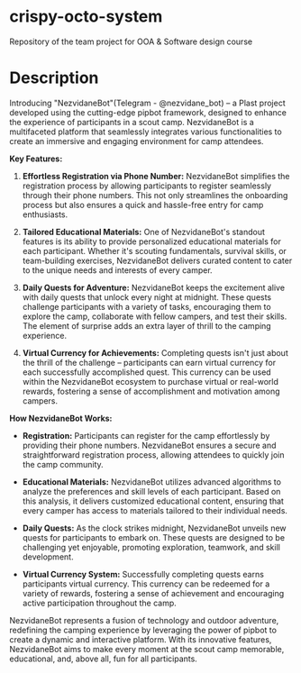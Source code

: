 # crispy-octo-system
Repository of the team project for OOA & Software design course

# Description
Introducing "NezvidaneBot"(Telegram - @nezvidane_bot) – a Plast project developed using the cutting-edge pipbot framework, designed to enhance the experience of participants in a scout camp. NezvidaneBot is a multifaceted platform that seamlessly integrates various functionalities to create an immersive and engaging environment for camp attendees.

**Key Features:**

1. **Effortless Registration via Phone Number:**
   NezvidaneBot simplifies the registration process by allowing participants to register seamlessly through their phone numbers. This not only streamlines the onboarding process but also ensures a quick and hassle-free entry for camp enthusiasts.

2. **Tailored Educational Materials:**
   One of NezvidaneBot's standout features is its ability to provide personalized educational materials for each participant. Whether it's scouting fundamentals, survival skills, or team-building exercises, NezvidaneBot delivers curated content to cater to the unique needs and interests of every camper.

3. **Daily Quests for Adventure:**
   NezvidaneBot keeps the excitement alive with daily quests that unlock every night at midnight. These quests challenge participants with a variety of tasks, encouraging them to explore the camp, collaborate with fellow campers, and test their skills. The element of surprise adds an extra layer of thrill to the camping experience.

4. **Virtual Currency for Achievements:**
   Completing quests isn't just about the thrill of the challenge – participants can earn virtual currency for each successfully accomplished quest. This currency can be used within the NezvidaneBot ecosystem to purchase virtual or real-world rewards, fostering a sense of accomplishment and motivation among campers.

**How NezvidaneBot Works:**

- **Registration:**
  Participants can register for the camp effortlessly by providing their phone numbers. NezvidaneBot ensures a secure and straightforward registration process, allowing attendees to quickly join the camp community.

- **Educational Materials:**
  NezvidaneBot utilizes advanced algorithms to analyze the preferences and skill levels of each participant. Based on this analysis, it delivers customized educational content, ensuring that every camper has access to materials tailored to their individual needs.

- **Daily Quests:**
  As the clock strikes midnight, NezvidaneBot unveils new quests for participants to embark on. These quests are designed to be challenging yet enjoyable, promoting exploration, teamwork, and skill development.

- **Virtual Currency System:**
  Successfully completing quests earns participants virtual currency. This currency can be redeemed for a variety of rewards, fostering a sense of achievement and encouraging active participation throughout the camp.

NezvidaneBot represents a fusion of technology and outdoor adventure, redefining the camping experience by leveraging the power of pipbot to create a dynamic and interactive platform. With its innovative features, NezvidaneBot aims to make every moment at the scout camp memorable, educational, and, above all, fun for all participants.

